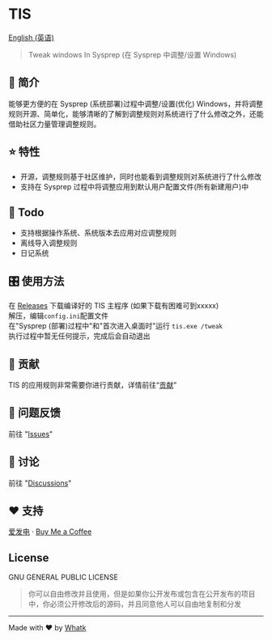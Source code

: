# TIS

<a href='https://github.com/whatk233/tis/blob/main/README.md'>English (英语)</a>

> Tweak windows In Sysprep (在 Sysprep 中调整/设置 Windows)

## 📄 简介
能够更方便的在 Sysprep (系统部署)过程中调整/设置(优化) Windows，并将调整规则开源、简单化，能够清晰的了解到调整规则对系统进行了什么修改之外，还能借助社区力量管理调整规则。

## ⭐ 特性
* 开源，调整规则基于社区维护，同时也能看到调整规则对系统进行了什么修改
* 支持在 Sysprep 过程中将调整应用到默认用户配置文件(所有新建用户)中

## 📒 Todo
* 支持根据操作系统、系统版本去应用对应调整规则
* 离线导入调整规则
* 日记系统

## 🎛️ 使用方法
在 [Releases](https://github.com/whatk233/tis/releases) 下载编译好的 TIS 主程序 (如果下载有困难可到xxxxx)		
解压，编辑`config.ini`配置文件		
在"Sysprep (部署)过程中"和"首次进入桌面时"运行 `tis.exe /tweak`		
执行过程中暂无任何提示，完成后会自动退出		

## 👥 贡献
TIS 的应用规则非常需要你进行贡献，详情前往“<a href='https://tis.whatk.me/zh/contribution' target='_blank'>贡献</a>”

## 👥 问题反馈
前往 "[Issues](https://github.com/whatk233/tis/issues)"

## 👥 讨论
前往 "[Discussions](https://github.com/whatk233/tis/discussions)"

## ❤️ 支持
<a href='https://afdian.net/@whatk' target='_blank'>爱发电</a> · <a href='https://ko-fi.com/whatk' target='_blank'>Buy Me a Coffee</a>

## License
GNU GENERAL PUBLIC LICENSE	

> 你可以自由修改并且使用，但是如果你公开发布或包含在公开发布的项目中，你必须公开修改后的源码，并且同意他人可以自由地复制和分发

<hr />

Made with ♥ by <a href='https://whatk.me' target='_blank'>Whatk</a>